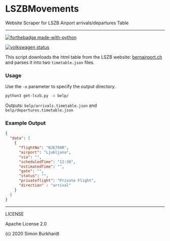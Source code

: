 # LSZBMovements
Website Scraper for LSZB Airport arrivals/departures Table

---

[![forthebadge made-with-python](http://ForTheBadge.com/images/badges/made-with-python.svg)](https://www.python.org/)

[![volkswagen status](https://auchenberg.github.io/volkswagen/volkswargen_ci.svg?v=1)](https://github.com/auchenberg/volkswagen)

This script downloads the html table from the LSZB website: [bernairport.ch](https://www.bernairport.ch/en/) and parses it into two `timetable.json` files.


### Usage

Use the `-o` parameter to specify the output directory.

```bash
python3 get-lszb.py -o belp/
```

Outputs: `belp/arrivals.timetable.json` and `belp/departures.timetable.json` 

### Example Output

```json
{
  "data": [
    {
      "flightNo": "NJE794R",
      "airport": "Ljubljana",
      "via": "",
      "scheduledTime": "12:30",
      "estimatedTime": "",
      "gate": "",
      "status": "",
      "privateflight": "Private Flight",
      "direction" : "arrival"
    }
  ]
}
```

---

LICENSE

Apache License 2.0

(c) 2020 Simon Burkhardt



